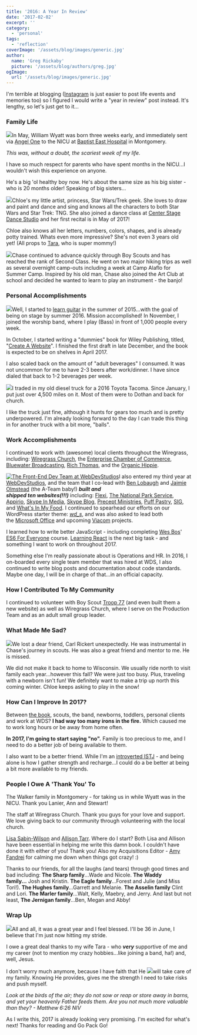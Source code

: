 ```yaml
---
title: '2016: A Year In Review'
date: '2017-02-02'
excerpt: ''
category:
  - 'personal'
tags:
  - 'reflection'
coverImage: '/assets/blog/images/generic.jpg'
author:
  name: 'Greg Rickaby'
  picture: '/assets/blog/authors/greg.jpg'
ogImage:
  url: '/assets/blog/images/generic.jpg'
---
```


I'm terrible at blogging ([Instagram](https://instagram.com/gregoryrickaby) is just easier to post life events and memories too) so I figured I would write a "year in review" post instead. It's lengthy, so let's just get to it...

### Family Life

[![](images/wyatt-nicu-montgomery-150x150.jpg)](https://gregrickaby.com/wp-content/uploads/2017/01/wyatt-nicu-montgomery.jpg)In May, William Wyatt was born three weeks early, and immediately sent via [Angel One](http://care-ambulance.com/) to the NICU at [Baptist East Hospital](http://www.baptistfirst.org/) in Montgomery.

_This was, without a doubt, the scariest week of my life._

I have so much respect for parents who have spent months in the NICU...I wouldn't wish this experience on anyone.

He's a big 'ol healthy boy now. He's about the same size as his big sister - who is 20 months older! Speaking of big sisters...

[![](images/chloe-painting-150x150.jpg)](https://gregrickaby.com/wp-content/uploads/2017/01/chloe-painting.jpg)Chloe's my little artist, princess, Star Wars/Trek geek. She loves to draw and paint and dance and sing and knows all the characters to both Star Wars and Star Trek: TNG. She also joined a dance class at [Center Stage Dance Studio](http://www.centerstagedanceal.com/) and her first recital is in May of 2017!

Chloe also knows all her letters, numbers, colors, shapes, and is already potty trained. Whats even more impressive? She's not even 3 years old yet! (All props to [Tara](http://tararickaby.com), who is super mommy!)

[![](images/chase-greg-scouts-150x150.jpg)](https://gregrickaby.com/wp-content/uploads/2017/01/chase-greg-scouts.jpg)Chase continued to advance quickly through Boy Scouts and has reached the rank of Second Class. He went on two major hiking trips as well as several overnight camp-outs including a week at Camp Alaflo for Summer Camp. Inspired by his old man, Chase also joined the Art Club at school and decided he wanted to learn to play an instrument - the banjo!

### Personal Accomplishments

[![](images/greg-bass-wiregrass-cropped-150x150.jpg)](https://gregrickaby.com/wp-content/uploads/2017/01/greg-bass-wiregrass-cropped.jpg)Well, I started to [learn guitar](https://gregrickaby.com/2015/07/i-bought-a-guitar/) in the summer of 2015...with the goal of being on stage by summer 2016. Mission accomplished! In November, I joined the worship band, where I play (Bass) in front of 1,000 people every week.

In October, I started writing a "dummies" book for Wiley Publishing, titled, "[Create A Website](http://www.barnesandnoble.com/w/creating-a-web-site-greg-rickaby/1125504574)". I finished the first draft in late December, and the book is expected to be on shelves in April 2017.

I also scaled back on the amount of "adult beverages" I consumed. It was not uncommon for me to have 2-3 beers after work/dinner. I have since dialed that back to 1-2 beverages per week.

[![](images/greg-truck-its-just-ok-150x150.jpg)](https://gregrickaby.com/wp-content/uploads/2017/01/greg-truck-its-just-ok.jpg)I traded in my old diesel truck for a 2016 Toyota Tacoma. Since January, I put just over 4,500 miles on it. Most of them were to Dothan and back for church.

I like the truck just fine, although it hunts for gears too much and is pretty underpowered. I'm already looking forward to the day I can trade this thing in for another truck with a bit more, "balls".

### Work Accomplishments

I continued to work with (awesome) local clients throughout the Wiregrass, including: [Wiregrass Church](https://wiregrasschurch.org), the [Enterprise Chamber of Commerce](https://enterprisealabama.com), [Bluewater Broadcasting](http://bluewaterbroadcasting.com), [Rich Thomas](https://richthomasweathernetwork.com), and the [Organic Hippie](http://organichippie.com).

[![The Front-End Dev Team at WebDevStudios](images/30207467882_0b5f11d383_kl-150x150.jpg)](https://gregrickaby.com/wp-content/uploads/2013/05/30207467882_0b5f11d383_kl.jpg)I also entered my third year at [WebDevStudios](https://webdevstudios.com), and the team that I co-lead with [Ben Lobaugh](https://twitter.com/benlobaugh) and [Jaimie Olmstead](https://twitter.com/jaimieolmstead) (the A-Team baby!) **_built and shipped ten websites(!!!)_** including: [Flexi](http://flexi.shoes/), [The National Park Service](https://www.nps.gov/training/), [Appirio](https://appirio.com/), [Skype In Media](https://media.skype.com), [Skype Blog](https://blogs.skype.com/), [Precept Ministries](http://www.precept.org/), [Puff Pastry](https://www.puffpastry.com/), [SIG](https://www.raiseyourgame.com/), and [What's In My Food](http://www.whatsinmyfood.com/). I continued to spearhead our efforts on our WordPress starter theme: _[wd_s](https://github.com/WebDevStudios/wd_s)_, and was also asked to lead both the [Microsoft Office](https://blogs.office.com/) and upcoming [Viacom](http://viacom.com) projects.

I learned how to write better JavaScript - including completing [Wes Bos](https://twitter.com/wesbos)' [ES6 For Everyone](https://es6.io/) course. [Learning React](https://reactforbeginners.com/) is the next big task - and something I want to work on throughout 2017.

Something else I'm really passionate about is Operations and HR. In 2016, I on-boarded every single team member that was hired at WDS, I also continued to write blog posts and documentation about code standards. Maybe one day, I will be in charge of that...in an official capacity.

### How I Contributed To My Community

I continued to volunteer with Boy Scout [Troop 77](http://troop77enterprise.com) (and even built them a new website) as well as Wiregrass Church, where I serve on the Production Team and as an adult small group leader.

### What Made Me Sad?

[![](images/carl-hike-scouts-150x150.jpg)](https://gregrickaby.com/wp-content/uploads/2017/01/carl-hike-scouts.jpg)We lost a dear friend, Carl Rickert unexpectedly. He was instrumental in Chase's journey in scouts. He was also a great friend and mentor to me. He is missed.

We did not make it back to home to Wisconsin. We usually ride north to visit family each year...however this fall? We were just too busy. Plus, traveling with a newborn isn't fun! We definitely want to make a trip up north this coming winter. Chloe keeps asking to play in the snow!

### How Can I Improve In 2017?

Between [the book](http://www.barnesandnoble.com/w/creating-a-web-site-greg-rickaby/1125504574), scouts, the band, newborns, toddlers, personal clients and work at WDS? **I had way too many irons in the fire.** Which caused me to work long hours or be away from home often.

**In 2017, I'm going to start saying "no".** Family is too precious to me, and I need to do a better job of being available to them.

I also want to be a better friend. While I'm an [introverted ISTJ](https://www.16personalities.com/istj-personality) - and being alone is how I gather strength and recharge...I could do a be better at being a bit more available to my friends.

### People I Owe A 'Thank You' To

The Walker family in Montgomery - for taking us in while Wyatt was in the NICU. Thank you Lanier, Ann and Stewart!

The staff at Wiregrass Church. Thank you guys for your love and support. We love giving back to our community through volunteering with the local church.

[Lisa Sabin-Wilson](https://twitter.com/lisasabinwilson) and [Allison Tarr](https://twitter.com/allisonplus). Where do I start? Both Lisa and Allison have been essential in helping me write this damn book. I couldn't have done it with either of you! Thank you! Also my Acquisitions Editor - [Amy Fandrei](https://twitter.com/amyfandrei) for calming me down when things got crazy! :)

Thanks to our friends, for all the laughs (and tears) through good times and bad including: **The Sharp family**...Wade and Nicole. **The Waddy family...** Josh and Kristin. **The Eagle family**...Forest and Julie (and Miss Tori!). **The Hughes family**...Garrett and Melanie. **The Asselin family** Clint and Lori. **The Marler family**...Walt, Kelly, Maebry, and Jerry. And last but not least, **The Jernigan family**...Ben, Megan and Abby!

### Wrap Up

[![](images/tara-greg-i-love-her-150x150.jpg)](https://gregrickaby.com/wp-content/uploads/2017/01/tara-greg-i-love-her.jpg)All and all, it was a great year and I feel blessed. I'll be 36 in June, I believe that I'm just now hitting my stride.

I owe a great deal thanks to my wife Tara - who _**very**_ supportive of me and my career (not to mention my crazy hobbies...like joining a band, ha!) and, well, Jesus.

I don't worry much anymore, because I have faith that He [![](images/wyatt-go-pack-go-150x150.jpg)](https://gregrickaby.com/wp-content/uploads/2017/01/wyatt-go-pack-go.jpg)will take care of my family. Knowing He provides, gives me the strength I need to take risks and push myself.

_Look at the birds of the air; they do not sow or reap or store away in barns, and yet your heavenly Father feeds them. Are you not much more valuable than they? - Matthew 6:26 NIV_

As I write this, 2017 is already looking very promising. I'm excited for what's next! Thanks for reading and Go Pack Go!

